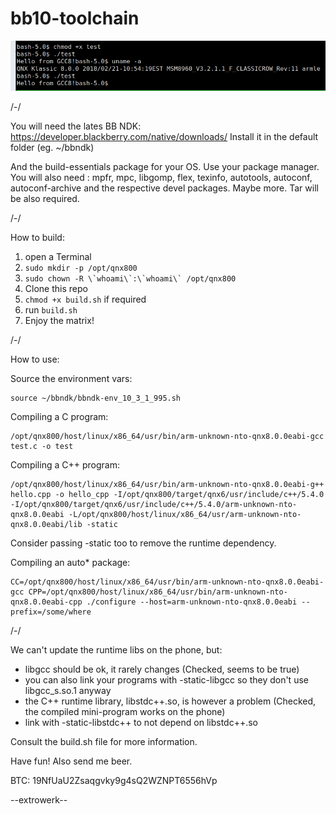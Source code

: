 # bb10-toolchain

![Proof](https://raw.githubusercontent.com/extrowerk/bb10-toolchain/master/2020-11-02-210811_861x137_scrot.png)

/-/

You will need the lates BB NDK:
https://developer.blackberry.com/native/downloads/
Install it in the default folder (eg. ~/bbndk)

And the build-essentials package for your OS. Use your package manager.
You will also need : mpfr, mpc, libgomp, flex, texinfo, autotools, autoconf, autoconf-archive and the respective devel packages. Maybe more.
Tar will be also required.

/-/

How to build:

1) open a Terminal
2) ```sudo mkdir -p /opt/qnx800```
3) ```sudo chown -R \`whoami\`:\`whoami\` /opt/qnx800```
4) Clone this repo
5) ```chmod +x build.sh``` if required
6) run ```build.sh```
7) Enjoy the matrix!

/-/

How to use:

Source the environment vars:
```
source ~/bbndk/bbndk-env_10_3_1_995.sh
```

Compiling a C program:
```
/opt/qnx800/host/linux/x86_64/usr/bin/arm-unknown-nto-qnx8.0.0eabi-gcc test.c -o test
```

Compiling a C++ program:
```
/opt/qnx800/host/linux/x86_64/usr/bin/arm-unknown-nto-qnx8.0.0eabi-g++ hello.cpp -o hello_cpp -I/opt/qnx800/target/qnx6/usr/include/c++/5.4.0 -I/opt/qnx800/target/qnx6/usr/include/c++/5.4.0/arm-unknown-nto-qnx8.0.0eabi -L/opt/qnx800/host/linux/x86_64/usr/arm-unknown-nto-qnx8.0.0eabi/lib -static
```
Consider passing -static too to remove the runtime dependency.

Compiling an auto* package:
```
CC=/opt/qnx800/host/linux/x86_64/usr/bin/arm-unknown-nto-qnx8.0.0eabi-gcc CPP=/opt/qnx800/host/linux/x86_64/usr/bin/arm-unknown-nto-qnx8.0.0eabi-cpp ./configure --host=arm-unknown-nto-qnx8.0.0eabi --prefix=/some/where
```

/-/

We can't update the runtime libs on the phone, but:
- libgcc should be ok, it rarely changes (Checked, seems to be true)
- you can also link your programs with -static-libgcc so they don't use libgcc_s.so.1 anyway
- the C++ runtime library, libstdc++.so, is however a problem (Checked, the compiled mini-program works on the phone)
- link with -static-libstdc++ to not depend on libstdc++.so

Consult the build.sh file for more information.

Have fun! Also send me beer.

BTC: 19NfUaU2Zsaqgvky9g4sQ2WZNPT6556hVp

--extrowerk--
